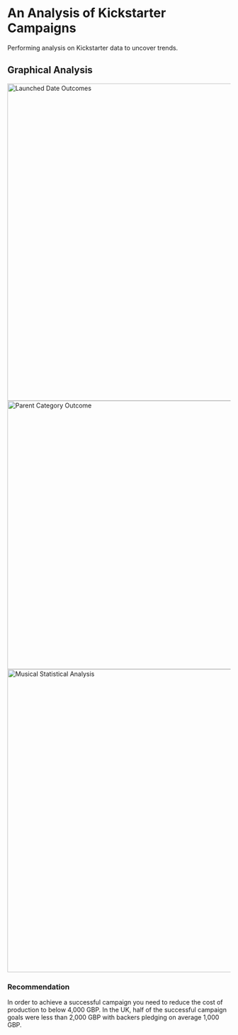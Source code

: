 # An Analysis of Kickstarter Campaigns
Performing analysis on Kickstarter data to uncover trends.
## Graphical Analysis
<img width="715" alt="Launched Date Outcomes" src="https://user-images.githubusercontent.com/68202407/87261290-b682b280-c483-11ea-8f5f-11a160282669.png">
<img width="605" alt="Parent Category Outcome" src="https://user-images.githubusercontent.com/68202407/87335264-fe4e1c00-c50d-11ea-85a4-d7d1187dda29.png">
<img width="683" alt="Musical Statistical Analysis" src="https://user-images.githubusercontent.com/68202407/87261519-7b34b380-c484-11ea-990d-a356fcdfcdac.png">

### Recommendation
In order to achieve a successful campaign you need to reduce the cost of production to below 4,000 GBP.  In the UK, half of the successful campaign goals were less than 2,000 GBP with backers pledging on average 1,000 GBP. 
